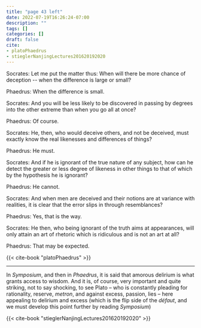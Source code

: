 ```yaml
---
title: "page 43 left"
date: 2022-07-19T16:26:24-07:00
description: ""
tags: []
categories: []
draft: false
cite: 
- platoPhaedrus
- stieglerNanjingLectures201620192020
---
```


Socrates: Let me put the matter thus: When will there be more chance of deception -- when the
difference is large or small?

Phaedrus: When the difference is small.

Socrates: And you will be less likely to be discovered in passing by degrees into the other
extreme than when you go all at once?

Phaedrus: Of course.

Socrates: He, then, who would deceive others, and not be deceived, must exactly know the
real likenesses and differences of things?

Phaedrus: He must.

Socrates: And if he is ignorant of the true nature of any subject, how can he detect the greater
or less degree of likeness in other things to that of which by the hypothesis he is ignorant?

Phaedrus: He cannot.

Socrates: And when men are deceived and their notions are at variance with realities, it is clear
that the error slips in through resemblances?

Phaedrus: Yes, that is the way.

Socrates: He then, who being ignorant of the truth aims at appearances, will only attain an art
of rhetoric which is ridiculous and is not an art at all?

Phaedrus: That may be expected.

{{< cite-book "platoPhaedrus" >}}

---

In *Symposium*, and then in *Phaedrus*, it is said that amorous delirium
is what grants access to wisdom. And it is, of course, very important
and quite striking, not to say shocking, to see Plato – who is constantly pleading for rationality, reserve, *metron*, and against excess,
passion, lies – here appealing to delirium and excess (which is the
flip side of the *défaut*, and we must develop this point further by reading *Symposium*)

{{< cite-book "stieglerNanjingLectures201620192020" >}}